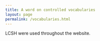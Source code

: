 ```yaml
---
title: A word on controlled vocabularies
layout: page
permalink: /vocabularies.html
---
```


LCSH were used throughout the website.